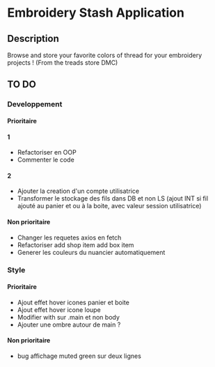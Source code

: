 # Embroidery Stash Application

## Description
Browse and store your favorite colors of thread for your embroidery projects !
(From the treads store DMC)

## TO DO 

### Developpement
#### Prioritaire
#### 1
- Refactoriser en OOP
- Commenter le code
#### 2
- Ajouter la creation d'un compte utilisatrice
- Transformer le stockage des fils dans DB et non LS (ajout INT si fil ajouté au panier et ou à la boite, avec valeur session utilisatrice)
#### Non prioritaire
- Changer les requetes axios en fetch
- Refactoriser add shop item add box item
- Generer les couleurs du nuancier automatiquement

### Style
#### Prioritaire
- Ajout effet hover icones panier et boite
- Ajout effet hover icone loupe
- Modifier with sur .main et non body
- Ajouter une ombre autour de main ?
#### Non prioritaire
- bug affichage muted green sur deux lignes
